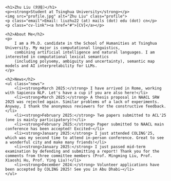 <!DOCTYPE html>
<html lang="en">
<head>
    <meta charset="UTF-8">
    <title>Zhu Liu</title>
    <style>
        body {
            font-family: Arial, sans-serif;
            margin: 40px;
        }
        img.profile {
            width: 120px;
            border-radius: 50%;
        }
        h1 {
            margin-bottom: 0;
        }
        h2 {
            margin-top: 40px;
        }
        .email, .cv-link {
            margin: 10px 0;
        }
        ul.news {
            list-style-type: disc;
            margin-left: 20px;
        }
    </style>
</head>
<body>

    <h1>Zhu Liu (刘柱)</h1>
    <p><strong>Student at Tsinghua University</strong></p>
    <img src="profile.jpg" alt="Zhu Liu" class="profile">
    <p class="email">Email: liuzhu22 (at) mails (dot) edu (dot) cn</p>
    <p class="cv-link"><a href="#">[CV]</a></p>

    <h2>About Me</h2>
    <p>
        I am a Ph.D. candidate in the School of Humanities at Tsinghua University. My major is computational linguistics,
        combining artificial intelligence and natural languages. I am interested in computational lexical semantics
        (including polysemy, ambiguity and uncertainty), semantic map models and AI interpretability for LLMs.
    </p>

    <h2>News</h2>
    <ul class="news">
        <li><strong>March 2025:</strong> I have arrived in Rome, working with Sapienza NLP. Let's have a cup if you are also here!</li>
        <li><strong>March 2025:</strong> A thesis proposal in NAACL SRW 2025 was rejected again. Similar problems of a lack of experiments. Anyway, I thank the anonymous reviewers for the constructive feedback.</li>
        <li><strong>February 2025:</strong> Two papers submitted to ACL'25 (one is mainly participatory)!</li>
        <li><strong>February 2025:</strong> Paper submitted to NAACL main conference has been accepted! Excited~</li>
        <li><strong>January 2025:</strong> I just attended COLING'25, which was my second time to attend in-person conference. Great to see a wonderful city and make many friends!</li>
        <li><strong>January 2025:</strong> I just passed mid-term examination by defending and submitting a report! Thank you for the comments from three committee members (Prof. Mingming Liu, Prof. Xiaoshi Hu, Prof. Ying Liu)!</li>
        <li><strong>December 2024:</strong> Volunteer applications have been accepted by COLING 2025! See you in Abu Dhabi~</li>
    </ul>

</body>
</html>
